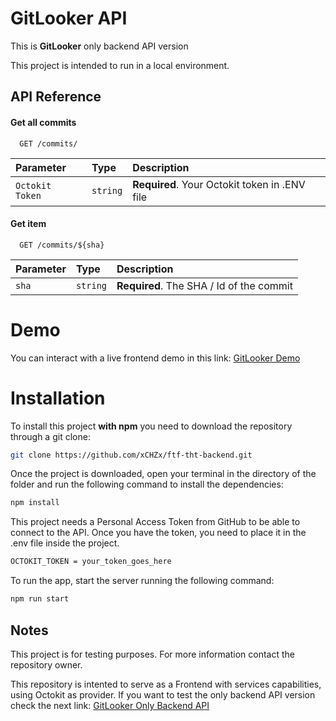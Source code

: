 
# GitLooker API

This is **GitLooker** only backend API version

This project is intended to run in a local environment.

## API Reference

#### Get all commits

```http
  GET /commits/
```

| Parameter | Type     | Description                |
| :-------- | :------- | :------------------------- |
| `Octokit Token` | `string` | **Required**. Your Octokit token in .ENV file |

#### Get item

```http
  GET /commits/${sha}
```

| Parameter | Type     | Description                       |
| :-------- | :------- | :-------------------------------- |
| `sha`      | `string` | **Required**. The SHA / Id of the commit |



# Demo

You can interact with a live frontend demo in this link:
[GitLooker Demo](https://gitlooker.netlify.app/)

# Installation


To install this project **with npm** you need to download the repository through a git clone:

```bash
git clone https://github.com/xCHZx/ftf-tht-backend.git
```
Once the project is downloaded, open your terminal in the directory of the folder and run the following command to install the dependencies:

```bash
npm install
```
This project needs a Personal Access Token from GitHub to be able to connect to the API.
Once you have the token, you need to place it in the .env file inside the project.
```bash
OCTOKIT_TOKEN = your_token_goes_here
```


To run the app, start the server running the following command:

```bash
npm run start
```

## Notes

This project is for testing purposes. For more information contact the repository owner.

This repository is intented to serve as a Frontend with services capabilities, using Octokit as provider. If you want to test the only backend API version check the next link:
[GitLooker Only Backend API](https://github.com/xCHZx/ftf-tht-backend)